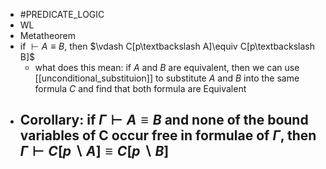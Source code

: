 - #PREDICATE_LOGIC 
- WL
- Metatheorem
- if $\vdash A \equiv B$, then $\vdash C[p\textbackslash A]\equiv C[p\textbackslash B]$  
	- what does this mean: if $A$ and $B$ are equivalent, then we can use [[unconditional_substituion]] to substitute $A$ and $B$ into the same formula $C$ and find that both formula are Equivalent
- Corollary: if $\Gamma \vdash A \equiv B$ and none of the bound variables of C occur free in formulae of $\Gamma$, then $\Gamma \vdash C[p \backslash A] \equiv C[p \backslash B]$   
	- 
